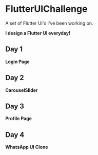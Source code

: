 # FlutterUIChallenge
A set of Flutter UI's I've been working on.<br/>

**I design a Flutter UI everyday!**

## Day 1
**Login Page**

## Day 2
**CarouselSlider**

## Day 3
**Profile Page**

## Day 4
**WhatsApp UI Clone**